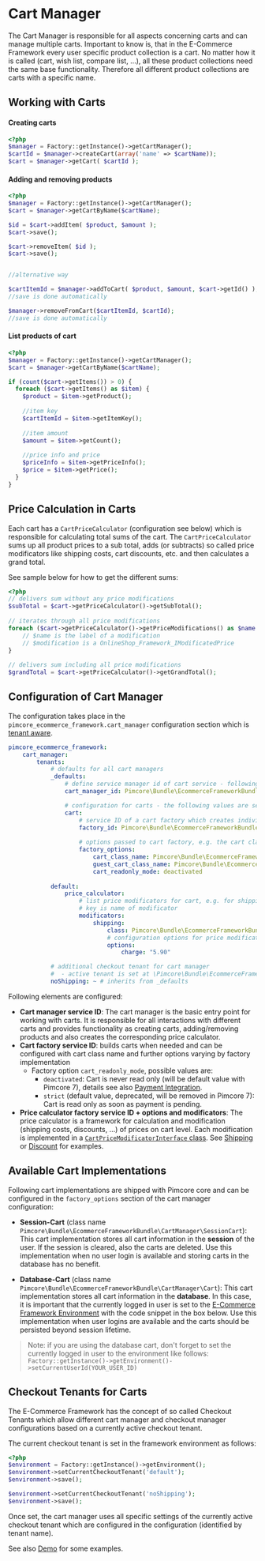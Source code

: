# Cart Manager

The Cart Manager is responsible for all aspects concerning carts and can manage multiple carts. 
Important to know is, that in the E-Commerce Framework every user specific product collection is a cart. No matter 
how it is called (cart, wish list, compare list, ...), all these product collections need the same base 
functionality. Therefore all different product collections are carts with a specific name.
 

## Working with Carts

#### Creating carts
```php
<?php
$manager = Factory::getInstance()->getCartManager();
$cartId = $manager->createCart(array('name' => $cartName));
$cart = $manager->getCart( $cartId );
```

#### Adding and removing products
```php
<?php
$manager = Factory::getInstance()->getCartManager();
$cart = $manager->getCartByName($cartName);

$id = $cart->addItem( $product, $amount );
$cart->save();

$cart->removeItem( $id );
$cart->save();


//alternative way

$cartItemId = $manager->addToCart( $product, $amount, $cart->getId() );
//save is done automatically 

$manager->removeFromCart($cartItemId, $cartId);
//save is done automatically 
```

#### List products of cart
```php
<?php
$manager = Factory::getInstance()->getCartManager();
$cart = $manager->getCartByName($cartName);

if (count($cart->getItems()) > 0) {
  foreach ($cart->getItems() as $item) {
    $product = $item->getProduct();
 
    //item key
    $cartItemId = $item->getItemKey();
 
    //item amount
    $amount = $item->getCount();
 
    //price info and price
    $priceInfo = $item->getPriceInfo();
    $price = $item->getPrice(); 
  }
}
```


## Price Calculation in Carts
Each cart has a `CartPriceCalculator` (configuration see below) which is responsible for calculating total sums of the 
cart. The `CartPriceCalculator` sums up all product prices to a sub total, adds (or subtracts) so called price 
modificators like shipping costs, cart discounts, etc. and then calculates a grand total. 

See sample below for how to get the different sums: 
```php
<?php
// delivers sum without any price modifications
$subTotal = $cart->getPriceCalculator()->getSubTotal();
 
// iterates through all price modifications
foreach ($cart->getPriceCalculator()->getPriceModifications() as $name => $modification) {
    // $name is the label of a modification
    // $modification is a OnlineShop_Framework_IModificatedPrice
}
 
// delivers sum including all price modifications
$grandTotal = $cart->getPriceCalculator()->getGrandTotal();
``` 


## Configuration of Cart Manager

The configuration takes place in the `pimcore_ecommerce_framework.cart_manager` configuration section which is [tenant aware](./04_Configuration/README.md).

```yaml
pimcore_ecommerce_framework:
    cart_manager:
        tenants:
            # defaults for all cart managers
            _defaults:
                # define service manager id of cart service - following value is default and can be omitted
                cart_manager_id: Pimcore\Bundle\EcommerceFrameworkBundle\CartManager\MultiCartManager

                # configuration for carts - the following values are set by default and can be omitted 
                cart:
                    # service ID of a cart factory which creates individual carts at runtime                    
                    factory_id: Pimcore\Bundle\EcommerceFrameworkBundle\CartManager\CartFactory
                    
                    # options passed to cart factory, e.g. the cart class (available options vary by factory implementation)
                    factory_options:
                        cart_class_name: Pimcore\Bundle\EcommerceFrameworkBundle\CartManager\Cart
                        guest_cart_class_name: Pimcore\Bundle\EcommerceFrameworkBundle\CartManager\SessionCart
                        cart_readonly_mode: deactivated            
        
            default:   
                price_calculator:
                    # list price modificators for cart, e.g. for shipping-cost, special discounts, ...
                    # key is name of modificator
                    modificators:
                        shipping:
                            class: Pimcore\Bundle\EcommerceFrameworkBundle\CartManager\CartPriceModificator\Shipping
                            # configuration options for price modificator
                            options:
                                charge: "5.90"

            # additional checkout tenant for cart manager
            #  - active tenant is set at \Pimcore\Bundle\EcommerceFrameworkBundle\EnvironmentInterface::setCurrentCheckoutTenant()
            noShipping: ~ # inherits from _defaults
```

Following elements are configured: 

* **Cart manager service ID**: The cart manager is the basic entry point for working with carts. It is 
  responsible for all interactions with different carts and provides functionality as creating carts, 
  adding/removing products and also creates the corresponding price calculator. 
* **Cart factory service ID**: builds carts when needed and can be configured with cart class name and further options varying
  by factory implementation
  * Factory option `cart_readonly_mode`, possible values are:
     * `deactivated`: Cart is never read only (will be default value with Pimcore 7), details see also [Payment Integration](./13_Checkout_Manager/07_Integrating_Payment.md).
     * `strict` (default value, deprecated, will be removed in Pimcore 7): Cart is read only as soon as payment is pending.  
* **Price calculator factory service ID + options and modificators**: The price calculator is a framework for calculation
  and modification (shipping costs, discounts, ...) of prices on cart level. Each modification is implemented in a 
  [`CartPriceModificatorInterface` class](https://github.com/pimcore/pimcore/blob/master/bundles/EcommerceFrameworkBundle/CartManager/CartPriceModificator/CartPriceModificatorInterface.php). 
  See [Shipping](https://github.com/pimcore/pimcore/blob/master/bundles/EcommerceFrameworkBundle/CartManager/CartPriceModificator/Shipping.php)
  or [Discount](https://github.com/pimcore/pimcore/blob/master/bundles/EcommerceFrameworkBundle/CartManager/CartPriceModificator/Discount.php)
  for examples.




## Available Cart Implementations

Following cart implementations are shipped with Pimcore core and can be configured in the `factory_options` section of 
the cart manager configuration: 

* **Session-Cart** (class name `Pimcore\Bundle\EcommerceFrameworkBundle\CartManager\SessionCart`): This cart implementation 
stores all cart information in the **session** of the user. If the session is cleared, also the carts are deleted. 
Use this implementation when no user login is available and storing carts in the database has no benefit.   

* **Database-Cart** (class name `Pimcore\Bundle\EcommerceFrameworkBundle\CartManager\Cart`): This cart implementation
stores all cart information in the **database**. In this case, it is important that the currently logged in user is set 
to the [E-Commerce Framework Environment](https://github.com/pimcore/pimcore/blob/master/bundles/EcommerceFrameworkBundle/EnvironmentInterface.php)
with the code snippet in the box below. 
Use this implementation when user logins are available and the carts should be persisted beyond session lifetime. 

> Note: if you are using the database cart, don't forget to set the currently logged in user to the environment like 
> follows: `Factory::getInstance()->getEnvironment()->setCurrentUserId(YOUR_USER_ID)` 

## Checkout Tenants for Carts
The E-Commerce Framework has the concept of so called Checkout Tenants which allow different cart manager and 
checkout manager configurations based on a currently active checkout tenant.
 
The current checkout tenant is set in the framework environment as follows: 

```php
<?php
$environment = Factory::getInstance()->getEnvironment();
$environment->setCurrentCheckoutTenant('default');
$environment->save();

$environment->setCurrentCheckoutTenant('noShipping');
$environment->save();
```

Once set, the cart manager uses all specific settings of the currently active checkout tenant which are configured
in the configuration (identified by tenant name).

See also [Demo](https://github.com/pimcore/demo/blob/1.6/app/config/ecommerce/base-ecommerce.yml#L197) for some examples.  

